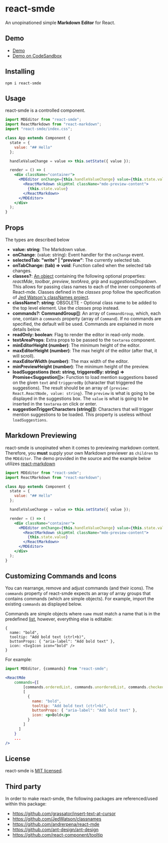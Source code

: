 # react-smde

An unopinationed simple **Markdown Editor** for React.

## Demo

- [Demo]()
- [Demo on CodeSandbox]()

## Installing

    npm i react-smde

## Usage

react-smde is a controlled component.

```jsx
import MDEditor from "react-smde";
import ReactMarkdown from "react-markdown";
import "react-smde/index.css";

class App extends Component {
  state = {
    value: "## Hello"
  };

  handleValueChange = value => this.setState({ value });

  render = () => (
    <div className="container">
      <MDEditor onChange={this.handleValueChange} value={this.state.value}>
        <ReactMarkdown skipHtml className="mde-preview-content">
          {this.state.value}
        </ReactMarkdown>
      </MDEditor>
    </div>
  );
}
```

## Props

The types are described below

- **value: string**: The Markdown value.
- **onChange**: (value: string): Event handler for the `onChange` event.
- **selectedTab: "write" | "preview"**: The currently selected tab.
- **onTabChange: (tab) => void**: Function called when the selected tab changes.
- **classes?**: [An object](https://github.com/andrerpena/react-mde/blob/master/src/classes.ts) containing the following optional properties: _reactMde_, _toolbar_, _preview_, _textArea_, _grip_ and _suggestionsDropdown_.
  This allows for passing class names to each of the inner components of React-mde. Classes defined in the _classes_ prop
  follow the specification of [Jed Watson's classNames project](https://github.com/JedWatson/classnames).
- **className?: string**: OBSOLETE - Optional class name to be added to the top level element. Use the _classes_ prop instead.
- **commands?: CommandGroup[]**: An array of `CommandGroup`, which, each one, contain a `commands` property (array of `Command`). If no commands are specified, the default will be used. Commands are explained in more details below.
- **readOnly: boolean**: Flag to render the editor in read-only mode.
- **textAreaProps**: Extra props to be passed to the `textarea` component.
- **minEditorHeight (number)**: The minimum height of the editor.
- **maxEditorHeight (number)**: The max height of the editor (after that, it will scroll).
- **maxEditorWidth (number)**: The max width of the editor.
- **minPreviewHeight (number)**: The minimum height of the preview.
- **loadSuggestions (text: string, triggeredBy: string) => Promise<Suggestion[]>**: Function to load mention suggestions based on the
  given `text` and `triggeredBy` (character that triggered the suggestions). The result should be an array of `{preview: React.ReactNode, value: string}`.
  The `preview` is what is going to be displayed in the suggestions box. The `value` is what is going to be inserted in the `textarea` on click or enter.
- **suggestionTriggerCharacters (string[])**: Characters that will trigger mention suggestions to be loaded. This property is useless
  without `loadSuggestions`.

## Markdown Previewing

react-smde is unopinated when it comes to previewing markdown content. Therefore, you **must** supply your own Markdown previewer as `children` to the `MDEditor`. The demo provided in the source and the example below utilizes [react-markdown](https://github.com/rexxars/react-markdown)

```jsx
import MDEditor from "react-smde";
import ReactMarkdown from "react-markdown";

class App extends Component {
  state = {
    value: "## Hello"
  };

  handleValueChange = value => this.setState({ value });

  render = () => (
    <div className="container">
      <MDEditor onChange={this.handleValueChange} value={this.state.value}>
        <ReactMarkdown skipHtml className="mde-preview-content">
          {this.state.value}
        </ReactMarkdown>
      </MDEditor>
    </div>
  );
}
```

## Customizing Commands and Icons

You can rearrange, remove and adjust commands (and their icons). The `commands` property of react-smde expects an array of array groups that contains commands (which are simple objects). For example, import the existing `commands` as displayed below.

Commands are simple objects where `name` must match a name that is in the predefined [list](src/commands/index.js#L18-L27), however, everything else is editable:

```
{
  name: "bold",
  tooltip: "Add bold text (ctrl+b)",
  buttonProps: { "aria-label": "Add bold text" },
  icon: <SvgIcon icon="bold" />
}
```

For example:

```jsx
import MDEditor, {commands} from "react-smde";

<ReactMde
    commands={[
        [commands.orderedList, commands.unorderedList, commands.checkedList],
        [
          {
            name: "bold",
            tooltip: "Add bold text (ctrl+b)",
            buttonProps: { "aria-label": "Add bold text" },
            icon: <p>Bold</p>
          }
        ]
      ]
    }
    ...
/>
```

## License

react-smde is [MIT licensed](blob/master/LICENSE).

## Third party

In order to make react-smde, the following packages are referenced/used within this package:

- https://github.com/grassator/insert-text-at-cursor
- https://github.com/JedWatson/classnames
- https://github.com/andrerpena/react-mde
- https://github.com/ant-design/ant-design
- https://github.com/react-component/tooltip
